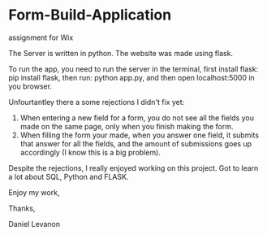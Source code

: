# Form-Build-Application
assignment for Wix

The Server is written in python. The website was made using flask.

To run the app, you need to run the server in the terminal, first install flask: pip install flask, then run: python app.py, and then open localhost:5000 in you browser.

Unfourtantley there a some rejections I didn't fix yet:

1. When entering a new field for a form, you do not see all the fields you made on the same page,
only when you finish making the form.
2. When filling the form your made, when you answer one field, it submits that answer for all the fields, and
the amount of submissions goes up accordingly (I know this is a big problem).

Despite the rejections, I really enjoyed working on this project. Got to learn a lot about SQL, Python and FLASK.

Enjoy my work,

Thanks,

Daniel Levanon
